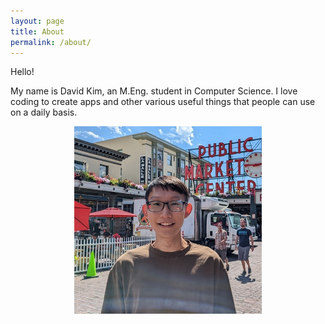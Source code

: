 ```yaml
---
layout: page
title: About
permalink: /about/
---
```


Hello!

My name is David Kim, an M.Eng. student in Computer Science. I love coding to
create apps and other various useful things that people can use on a daily basis.

<p align="center">
  <img src="/assets/images/me.jpg" alt="Picture of me" width="300px" />
</p>